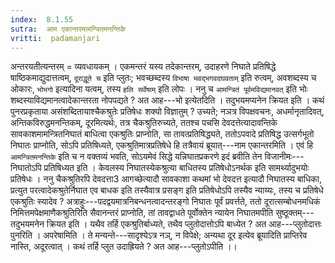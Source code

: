 ```yaml
---
index:  8.1.55
sutra:  आम एकान्तरमामन्त्रितमनन्तिके
vritti:  padamanjari
---
```


अन्तरयतीत्यन्तरम् = व्यवधायकम् । एकमन्तरं यस्य तदेकान्तरम्, उदाहरणे निघाते प्रतिषिद्धे षाष्ठिकमाद्युदात्तत्वम्, `दूराद्धूते च` इति प्लुतः; भवच्छब्दस्य `विभाषा भवद्भगवदघवताम्` इति रुत्वम्, अवशब्दस्य च ओकारः, `भोभगो` इत्यादिना यत्वम्, तस्य `हलि सर्वेषाम्` इति लोपः ।
ननु च `आमन्त्रितं पूर्वमविद्यमानवत्` इति भोः शब्दस्याविद्यमानत्वादेकान्तरता नोपपद्यते ? अत आह---भो इत्येतदिति ।
तदुभयमप्यनेन क्रियत इति । कथं पुनरप्रकृताया असंशब्दितायाश्चैकश्रुतेः प्रतिषेधः शक्यो विज्ञातुम् ? उच्यते; नञत्र विपक्षवचनः, अधर्मानृतादिवत्, अन्तिकविरुद्धमनन्तिकम्, दूरमित्यर्थः, तत्र चैकश्रुतिरुच्यते, ततश्च पचसि देवदत्तेत्यादावन्तिके सावकाशमामन्त्रितनिघातं बाधित्वा एकश्रुतिः प्राप्नोति, सा तावत्प्रतिषिद्ध्यते, ततोऽपवादे प्रतिषिद्ध उत्सर्गभूतो निघातः प्राप्नोति, सोऽपि प्रतिषिध्यते, एकश्रुतिमात्रप्रतिषेधे हि तत्रैवायं ब्रूयात्---नाम एकान्तरमिति । एवं हि `आमन्त्रितमनन्तिके` इति च न वक्तव्यं भवति, सोऽयमेवं सिद्धे यन्निघातप्रकरणे इदं ब्रवीति तेन विजानीमः---निघातोऽपि प्रतिषिध्यत इति । केवलस्य निघातस्येकश्रुत्या बाधितस्य प्रतिषेधोऽनर्थक इति सामर्थ्यादुभयोः प्रतिषेधः ।
ननु चैकश्रुतिरपि देवदत्ता3 आगच्छेत्यादौ सावकाशा कथमां भो देवदत्त इत्यादौ निघातस्य बाधिका, प्रत्युत परत्वादेकश्रुतेर्निघात एव बाधक इति तस्यैवात्र प्रसङ्ग इति प्रतिषेधोऽपि तस्यैव न्याय्यः, तस्य च प्रतिषेधे एकश्रुतिः स्यादेव ? अत्राहुः---पदद्वयमात्रनिबन्धनत्वादन्तरङ्गो निघातः पूर्वं प्रवर्त्तते, ततो दूरात्सम्बोधनमधिकं निमित्तमपेक्षमाणैकश्रुतिरिति सैवानन्तरं प्राप्नोति, तां तावद्वाधते पूर्वोक्तेन न्यायेन निघातमपीति सुष्ठूक्तम्---तदुभयमनेन क्रियत इति ।
यथैव तर्हि एकश्रुतिर्बाध्यते, तथैव प्लुतोदात्तोऽपि बाध्येत ? अत आह---प्लुतोदात्तः पुनरिति । अपरेषामिति । ते मन्यन्ते---सादृश्येऽत्र नञ्, न विपेक्षे; अन्यथा दूर इत्येव ब्रूयादिति प्राप्तिरेव नास्ति, अदूरत्वात् । कथं तर्हि प्लुत उदाह्रियते ? अत आह---प्लुतोऽपीति ।।
